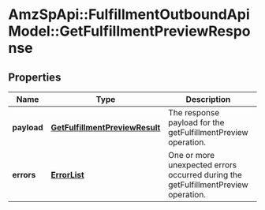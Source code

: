 # AmzSpApi::FulfillmentOutboundApiModel::GetFulfillmentPreviewResponse

## Properties
Name | Type | Description | Notes
------------ | ------------- | ------------- | -------------
**payload** | [**GetFulfillmentPreviewResult**](GetFulfillmentPreviewResult.md) | The response payload for the getFulfillmentPreview operation. | [optional] 
**errors** | [**ErrorList**](ErrorList.md) | One or more unexpected errors occurred during the getFulfillmentPreview operation. | [optional] 


